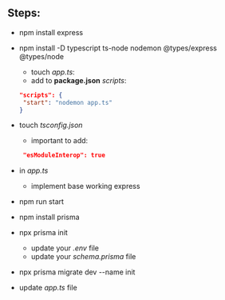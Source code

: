 ## Steps:

-  npm install express
-  npm install -D typescript ts-node nodemon @types/express @types/node
   -  touch _app.ts_:
   -  add to **package.json** _scripts_:
   ```json
   "scripts": {
   	"start": "nodemon app.ts"
   }
   ```
-  touch _tsconfig.json_

   -  important to add:

   ```json
   	"esModuleInterop": true
   ```

-  in _app.ts_
   -  implement base working express
-  npm run start

-  npm install prisma
-  npx prisma init
   -  update your _.env_ file
   -  update your _schema.prisma_ file
-  npx prisma migrate dev --name init
-  update _app.ts_ file
